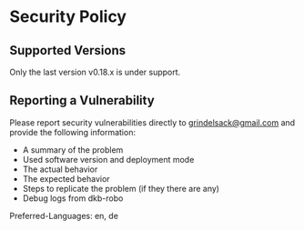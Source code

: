 <!-- markdownlint-disable  MD013 -->
<!-- wiki-title Security Policy -->
# Security Policy

## Supported Versions

Only the last version v0.18.x is under support.

## Reporting a Vulnerability

Please report security vulnerabilities directly to grindelsack@gmail.com and provide the following information:

- A summary of the problem
- Used software version and deployment mode
- The actual behavior
- The expected behavior
- Steps to replicate the problem (if they there are any)
- Debug logs from dkb-robo

Preferred-Languages: en, de
